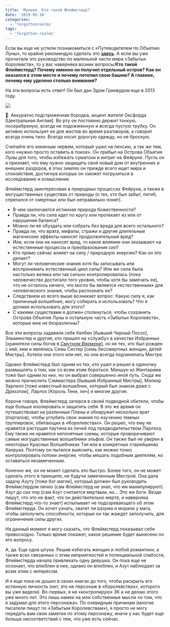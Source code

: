 ```yaml
---
title: 'Муншае. Кто такой Флеймстерд?'
date: '2019-05-10'
categories:
  - 'forgottenrealms'
tags:
  - 'forgotten-realms'
---
```


Если вы еще не успели познакомиться с «Путеводителем по Объятию Луны», то крайне рекомендую сделать это **[здесь](https://vk.com/wall-147933708_14789)**. А если вы уже прочитали это руководство по маленькой части мира «Забытых Королевств», то у вас наверняка возник вопросы:**Кто такой Флеймстерд? Почему именно он получил отдельный остров? Как он оказался в этом месте и почему потопил свою башню? А главное, почему ему уделено столько внимания?**

На эти вопросы есть ответ! Он был дан Эдом Гринвудом еще в 2013 году.

![](https://pp.userapi.com/c851428/v851428311/111604/lAzRbgKuHNo.jpg)

🧙: Аккуратно подстриженная бородка, акцент жителя Оксфорда \[Центральная Англия\]. Во рту он постоянно держит тонкую, посеребреную, всегда не подожженную и всегда пустую трубку. Он активно использует ее для жестов во время разговоров, а говорит всегда очень тихо. Всегда носит дорогую одежду, но не броскую.

Считайте его книжным червем, который ушел на пенсию, а так же тем, кого «нужно просто оставить в покое». Он прибыл на Острова Объятия Луны для того, чтобы избежать суматохи и интриг на Фейруне. Пусть он и признает, что ему нужно защищать свой новый дом от внутренних и внешних раздоров, в этих землях он прежде всего ищет мира и спокойствия, достигнув которых он сможет погрузиться в исследование и осмысление.

Флеймстерд заинтересован в природных процессах Фейруна, а также в могущественных существах от природы (о тех, кто был забыт, погиб, спрятался от смертных или был неправильно понят).

- В чем заключается истинная природа божественности?
- Правда ли, что сила идет по кругу или протекает из или от нарушения баланса?
- Можно ли ее обуздать или собрать без вреда для всего остального?
- Правда ли, что врата, мифалы, стражи и другие длительные магические эффекты наносят продолжительный вред?
- Или, если они не наносят вред, то какое влияние они оказывают на естественные процессы и преобразования сил?
- Кто прямо сейчас влияет на силу / природную энергию? Как он это делает?
- Могут ли человеческие знания хотя бы записывать или воспринимать естественный цикл силы? Или же сила была настолько велика или так сильно контролировалась (пока человечество достигало того уровня, чтобы хотя бы замечать ее), что не осталось ничего, что могло бы является «естественным» для человеческого знания, чтобы распознать ее?
- Следствием из всего выше возникает вопрос: Какую силу я, как приличный волшебник, могу собирать и использовать? Что я должен использовать для этого?
- С какими существами я должен столкнуться, чтобы сохранить Острова Объятия Луны и остальную часть «Забытых Королевств», которые мне не безразличны?

Все эти вопросы задавали себе Келбен \[бывший Черный Посох\], Эльминстер и другие, кто пришел на «службу» в качестве Избранных \[хранители силы богов в *[Смутном Времени](https://vk.com/@dnd_for_all-zagadochnyi-faerun-smutnoe-vremya)*\], но не тех, кто был рожден с ней, кем и являлись Семь Сестер \[семь бессмертных женщин, детей Мистры\]. Хотели они этого или нет, но они всегда подчинялись Мистре.

Однако Флеймстерд был одним из тех, кто ушел и решил в одиночку размышлять о том, как со всем этим бороться. Мэншун из Жентарима тоже был одним из них, но он выбрал совершенно иной путь. Сюда же можно причислить Сэммастера \[бывший Избранный Мистры\], Мэлкор Харпелл \[тоже известный волшебник, который был знаком даже с Дриззтом\], Ларлох \[Король Тени, лич\] и многие другие.

Короче говоря, Флеймстерд заперся в своей подводной обители, чтобы еще больше изолировать и защитить себя. В это же время он путешествовал на различные Планы и обнаружит несколько врат (порталов), чтобы углубить свои знания по изучению темных группировок, обитающих в «Королевствах». Он решил, что ему не нравится растущая паутина из личей под предводительством Ларлоха. Ему также не нравятся непонятные схемы, которые проворачивают самые могущественные волшебники эльфов. Он также был не уверен в некоторых Красных Волшебниках Тэя или в конкретных старейшинах Халруаа. Поэтому он пытался выяснить, как можно тонко контролировать потоки энергии, чтобы мешать подобным деятелям, но оставаться незамеченным.

Конечно же, он не может сделать это быстро. Более того, он не может сделать этого в принципе, не будучи замеченным Мистрой. Она дала задачу Азуту \[тоже бог магии\], который должен был руководить Флеймстердом лично (сам Флеймстерд не знал, что им манипулируют). Азут до сих пор \[сам Азут считается мертвым, но… Это же боги. Везде пишут, что это не факт, что он действительно мертв, и наверняка Флеймстерд что-то знает\] испытывает не подозревающего об этом Флеймстерда. Он хочет узнать, хватит ли разума и морали у мага, чтобы заполучить способности, которые он так жаждет заполучить, для ограничения силы других.

На данный момент я могу сказать, что Флеймстерд показывал себя превосходно. Только время покажет, какое решение будет вынесено по его вопросу.

А, да. Еще одна штука. Решив избегать женщин и любой романтики, а также всех связанных с этим неприятностей и потенциальной слабости, Флеймстерда начала привлекать одну девушка. Он пока еще не осознает, что влюблен в нее, однако он влюблен, и Азут наблюдает за всем этим с интересом.

И я еще пока не дошел в своих книгах до того, чтобы раскрыть его истинную личность (нет, это не персонаж в «Королевствах», которого вы уже видели). Во-первых, я не «контролирую» ЗК и не делаю этого уже много лет. Это лишь намек на мои собственные мысли «о том, что я задумал для этого персонажа». По очевидным причинам (многие писатели пишут по «Забытым Королевствам»), я просто не могу передать вам свои заметки по этому персонажу, иначе у нас будет еще больше несоответствий с тем, что уже есть сейчас.
